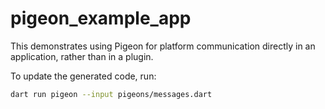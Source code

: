 # pigeon_example_app

This demonstrates using Pigeon for platform communication directly in an
application, rather than in a plugin.

To update the generated code, run:
```sh
dart run pigeon --input pigeons/messages.dart
```
